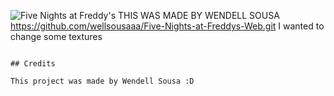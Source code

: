 ![Five Nights at Freddy's](https://vignette.wikia.nocookie.net/freddy-fazbears-pizza/images/0/0c/Show_stage_nocamera.png/revision/latest?cb=20150119023526)
THIS WAS MADE BY WENDELL SOUSA
https://github.com/wellsousaaa/Five-Nights-at-Freddys-Web.git
I wanted to change some textures
```

## Credits

This project was made by Wendell Sousa :D
